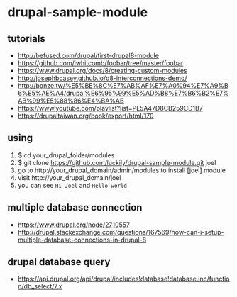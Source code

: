 # drupal-sample-module

## tutorials
 - http://befused.com/drupal/first-drupal8-module
 - https://github.com/iwhitcomb/foobar/tree/master/foobar
 - https://www.drupal.org/docs/8/creating-custom-modules
 - http://josephbcasey.github.io/d8-interconnections-demo/
 - http://bonze.tw/%E5%BE%8C%E7%AB%AF%E7%A0%94%E7%A9%B6%E5%AE%A4/drupal%E6%95%99%E5%AD%B8%E7%B6%B2%E7%AB%99%E5%88%86%E4%BA%AB
 - https://www.youtube.com/playlist?list=PL5A47D8CB259CD1B7
 - https://drupaltaiwan.org/book/export/html/170

## using
 1. $ cd your_drupal_folder/modules
 2. $ git clone https://github.com/luckily/drupal-sample-module.git joel
 3. go to http://your_drupal_domain/admin/modules to install [joel] module
 4. visit http://your_drupal_domain/joel
 5. you can see `Hi Joel` and `Hello world`
 
## multiple database connection
 - https://www.drupal.org/node/2710557
 - http://drupal.stackexchange.com/questions/167569/how-can-i-setup-multiple-database-connections-in-drupal-8
 
 
## drupal database query
 - https://api.drupal.org/api/drupal/includes!database!database.inc/function/db_select/7.x
 